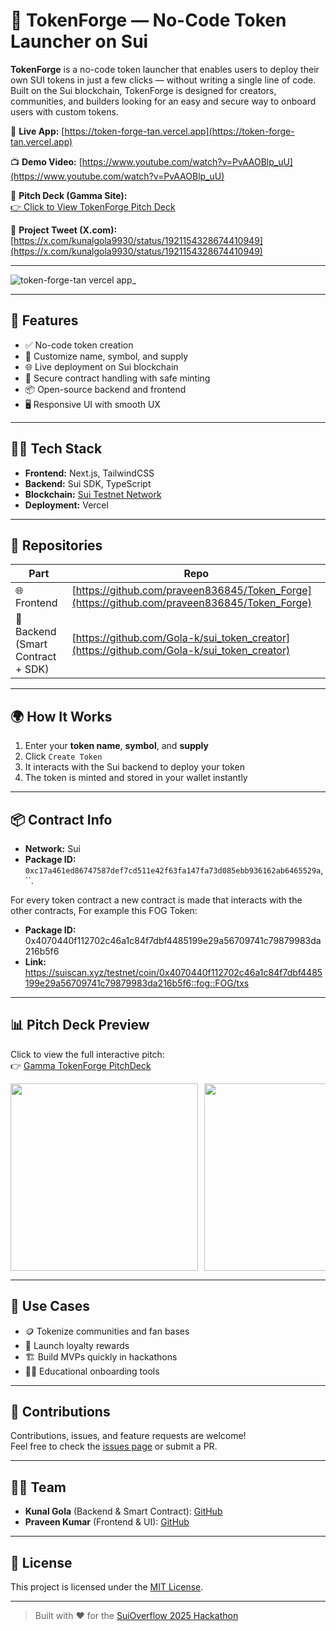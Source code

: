 # 🚀 TokenForge — No-Code Token Launcher on Sui

**TokenForge** is a no-code token launcher that enables users to deploy their own SUI tokens in just a few clicks — without writing a single line of code. Built on the Sui blockchain, TokenForge is designed for creators, communities, and builders looking for an easy and secure way to onboard users with custom tokens.

🔗 **Live App:** [https://token-forge-tan.vercel.app](https://token-forge-tan.vercel.app)

📺 **Demo Video:** [https://www.youtube.com/watch?v=PvAAOBlp_uU](https://www.youtube.com/watch?v=PvAAOBlp_uU)

🧠 **Pitch Deck (Gamma Site):**  
[👉 Click to View TokenForge Pitch Deck](https://tokenforge-no-code-token-n6ek721.gamma.site/)

🔗 **Project Tweet (X.com):**  
[https://x.com/kunalgola9930/status/1921154328674410949](https://x.com/kunalgola9930/status/1921154328674410949)

---

![token-forge-tan vercel app_](https://github.com/user-attachments/assets/8eb0697b-405a-4e2f-b695-9f5158513888)

---

## 🔨 Features

- ✅ No-code token creation
- 🎯 Customize name, symbol, and supply
- 🌐 Live deployment on Sui blockchain
- 🔐 Secure contract handling with safe minting
- 📦 Open-source backend and frontend
- 🖥️ Responsive UI with smooth UX

---

## 🧑‍💻 Tech Stack

- **Frontend:** Next.js, TailwindCSS
- **Backend:** Sui SDK, TypeScript
- **Blockchain:** [Sui Testnet Network](https://sui.io)
- **Deployment:** Vercel

---

## 📁 Repositories

| Part                              | Repo                                                                                         |
| --------------------------------- | -------------------------------------------------------------------------------------------- |
| 🌐 Frontend                       | [https://github.com/praveen836845/Token_Forge](https://github.com/praveen836845/Token_Forge) |
| 🧠 Backend (Smart Contract + SDK) | [https://github.com/Gola-k/sui_token_creator](https://github.com/Gola-k/sui_token_creator)   |

---

## 🌍 How It Works

1. Enter your **token name**, **symbol**, and **supply**
2. Click `Create Token`
3. It interacts with the Sui backend to deploy your token
4. The token is minted and stored in your wallet instantly

---

## 📦 Contract Info

- **Network:** Sui
- **Package ID:** `0xc17a461ed86747587def7cd511e42f63fa147fa73d085ebb936162ab6465529a`, ``.  

For every token contract a new contract is made that interacts with the other contracts, For example this FOG Token:
- **Package ID:** 0x4070440f112702c46a1c84f7dbf4485199e29a56709741c79879983da216b5f6
- **Link:** https://suiscan.xyz/testnet/coin/0x4070440f112702c46a1c84f7dbf4485199e29a56709741c79879983da216b5f6::fog::FOG/txs

---

## 📊 Pitch Deck Preview

Click to view the full interactive pitch:  
👉 [Gamma TokenForge PitchDeck](https://tokenforge-no-code-token-n6ek721.gamma.site/)

<div style="display: flex; overflow-x: auto; gap: 10px;">
  <img src="https://github.com/user-attachments/assets/52d7f2f4-ddf9-4841-9987-1b35d1db08b6" width="300"/>
  <img src="https://github.com/user-attachments/assets/2e7e1f8d-0dcb-445c-b7cb-2d3efa0ca4c2" width="300"/>
  <img src="https://github.com/user-attachments/assets/3d27378b-f7ba-4b08-a08c-b3bc29d226b0" width="300"/>
  <img src="https://github.com/user-attachments/assets/818b56d2-b4e7-47b0-835d-90f9b7657839" width="300"/>
  <img src="https://github.com/user-attachments/assets/2342cd2d-00ad-4fcb-90cb-f195c3ea3027" width="300"/>
  <img src="https://github.com/user-attachments/assets/c6155c19-4080-4427-a410-2e0225bfc16b" width="300"/>
  
</div>

---

## 🧪 Use Cases

- 🪙 Tokenize communities and fan bases
- 🎁 Launch loyalty rewards
- 🏗️ Build MVPs quickly in hackathons
- 🧑‍🎓 Educational onboarding tools

---

## 🤝 Contributions

Contributions, issues, and feature requests are welcome!  
Feel free to check the [issues page](https://github.com/praveen836845/Token_Forge/issues) or submit a PR.

---

## 🧑‍💼 Team

- **Kunal Gola** (Backend & Smart Contract): [GitHub](https://github.com/Gola-k)
- **Praveen Kumar** (Frontend & UI): [GitHub](https://github.com/praveen836845)

---

## 📜 License

This project is licensed under the [MIT License](LICENSE).

---

> Built with ❤️ for the [SuiOverflow 2025 Hackathon](https://sui.io/hackathon)
